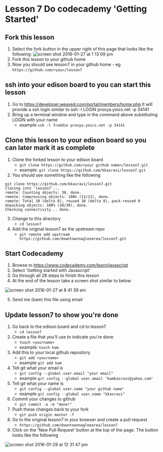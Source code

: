 # Lesson 7 Do codecademy 'Getting Started'

## Fork this lesson
1. Select the fork button in the upper right of this page that looks like the following: 
![screen shot 2016-01-27 at 1 13 09 pm](https://cloud.githubusercontent.com/assets/146453/12629289/149c3ec2-c4fc-11e5-9446-10f3021af8a7.png)
2. Fork this lesson to your github home
3. Now you should see lesson7 in your github home - eg `https://github.com/<you>/lesson7`

## ssh into your edison board to you can start this lesson
1. Go to https://developer.weaved.com/portal/members/home.php
It will provide a ssh login similar to
ssh -l LOGIN proxya.yoics.net -p 34141
2. Bring up a terminal window and type in the command above substituting LOGIN with your name
   * example `ssh -l freddie proxya.yoics.net -p 34141`

## Clone this lesson to your edison board so you can later mark it as complete
1. Clone the forked lesson to your edison board
   * `git clone https://github.com/<your github name>/lesson7.git`
   * example: `git clone https://github.com/kkasravi/lesson7.git`
2. You should see something like the following 
```
git clone https://github.com/kkasravi/lesson7.git
Cloning into 'lesson7'...
remote: Counting objects: 30, done.
remote: Compressing objects: 100% (12/12), done.
remote: Total 30 (delta 8), reused 30 (delta 8), pack-reused 0
Unpacking objects: 100% (30/30), done.
Checking connectivity... done.
```
3. Change to this directory
   * `cd lesson7`
4. Add the original lesson7 as the upstream repo
   * `git remote add upstream https://github.com/downtownnagleearea/lesson7.git`

## Start Codecademy
1. Browse to https://www.codecademy.com/learn/javascript
2. Select 'Getting started with Javascript'
3. Go through all 28 steps to finish this lesson
4. At the end of the lesson take a screen shot similar to below

![screen shot 2016-01-27 at 8 41 39 am](https://cloud.githubusercontent.com/assets/146453/12629492/04f9b44e-c4fd-11e5-95bd-4a7dbe1c0c8f.png)

5. Send me (kam) this file using email

## Update lesson7 to show you're done
1. Go back to the edison board and cd to lesson7
   * `cd lesson7`
2. Create a file that you'll use to indicate you're done
   * `touch <yourname>`
   * example: `touch kam`
3. Add this to your local github repository
   * `git add <yourname>`
   * example `git add kam`
4. Tell git what your email is
   * `git config --global user.email "your email"`
   * example `git config --global user.email "kamkasravi@yahoo.com"`
5. Tell git what your name is
   * `git config --global user.name "your github name"`
   * example `git config --global user.name "kkasravi"`
6. Commit your changes to github
   * `git commit -a -m "done!"`
7. Push these changes back to your fork
   * `git push origin master -f`	
8. Go to the original lesson7 in your browser and create a pull request
   * `https://github.com/downtownnagleearea/lesson7`
9. Click on the 'New Pull Request' button at the top of the page. The button looks like the following

![screen shot 2016-01-29 at 12 31 47 pm](https://cloud.githubusercontent.com/assets/146453/12687412/aaf23b2c-c684-11e5-9ad8-daee9800d2a8.png)
 


